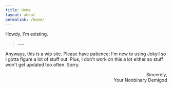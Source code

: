 ```yaml
---
title: Home
layout: about
permalink: /home/
---
```


Howdy, I'm existing.

> ~~

Anyways, this is a wip site. Please have patience; I'm new to using Jekyll so I gotta figure a lot of stuff out.
Plus, I don't work on this a lot either so stuff won't get updated too often. Sorry.

<p style="text-align:right;">Sincerely,<br>Your Nonbinary Demigod</p>
